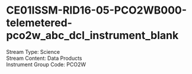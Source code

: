 # CE01ISSM-RID16-05-PCO2WB000-telemetered-pco2w_abc_dcl_instrument_blank

Stream Type: Science<br>
Stream Content: Data Products<br>
Instrument Group Code: PCO2W<br>
